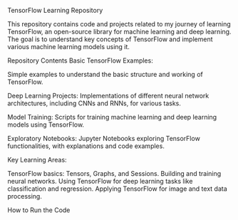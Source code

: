 TensorFlow Learning Repository

This repository contains code and projects related to my journey of learning TensorFlow, an open-source library for machine learning and deep learning. The goal is to understand key concepts of TensorFlow and implement various machine learning models using it.


Repository Contents
Basic TensorFlow Examples:

Simple examples to understand the basic structure and working of TensorFlow.

Deep Learning Projects:
Implementations of different neural network architectures, including CNNs and RNNs, for various tasks.

Model Training:
Scripts for training machine learning and deep learning models using TensorFlow.

Exploratory Notebooks:
Jupyter Notebooks exploring TensorFlow functionalities, with explanations and code examples.

Key Learning Areas:

TensorFlow basics: Tensors, Graphs, and Sessions.
Building and training neural networks.
Using TensorFlow for deep learning tasks like classification and regression.
Applying TensorFlow for image and text data processing.


How to Run the Code


